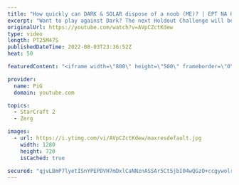 ```yaml
---
title: "How quickly can DARK & SOLAR dispose of a noob (ME)? | EPT NA Holdout Challenge - StarCraft 2"
excerpt: "Want to play against Dark? The next Holdout Challenge will be held on 19th August 5pm PDT! For details see the Patreon post: https://www.patreon.com/posts/dark-holdout-70272758  Dark and Solar are ABSOLUTE BEASTS! Let's see how long PiG held on for in this unofficial Holdout Challenge. Each series was"
originalUrl: https://youtube.com/watch?v=AVpCZctKdew
type: video
length: PT25M47S
publishedDateTime: 2022-08-03T23:36:52Z
heat: 50

featuredContent: "<iframe width=\"800\" height=\"500\" frameborder=\"0\" src=\"https://www.youtube.com/embed/AVpCZctKdew\" allow=\"accelerometer; autoplay; encrypted-media; gyroscope; picture-in-picture\" allowfullscreen></iframe>"

provider:
  name: PiG
  domain: youtube.com

topics:
  - StarCraft 2
  - Zerg

images:
  - url: https://i.ytimg.com/vi/AVpCZctKdew/maxresdefault.jpg
    width: 1280
    height: 720
    isCached: true

secured: "qjvLBmP7lyetISnYPEPDVH7mDxlCaNNznASSAr5Ct5jbI04wQGzO+ccgywolrTXIRCnE3gAeHsCzNzjApt42pf4SHjJJ9h2rGZLBgcb4xfXvleKOgCYNnmBbDvCZLE/dEoP1nvbBXlMAQ1x5EkR6D9mm03DAUmiKKUsBhf6ppzuLaTVcnz/5sGwOsqp/LKKfQecQ5zVO3TLgP93c8H9WnBVuk2HopJo5ohNM0XwQK3oPTQtI0sHs8yc8Yaej7LWb8hDqOQIhpKgcOFQwon9zdBl7C3bUA3uF1gweY9J9ynd3hltqIH2FgOOr+wvDS9Th9hfaozUORIcSDa/e+zqpO9/Y45c6H9CvA6FVNY0R3Ns7oT+9CcnxSgFgIEiay+9tiyx1eY9228zNO+qwMfPNDo/dSQ7jTBaQLnbeU5AJl6M=;d7clGdwlb3QFw3DYFQer6w=="
---
```


